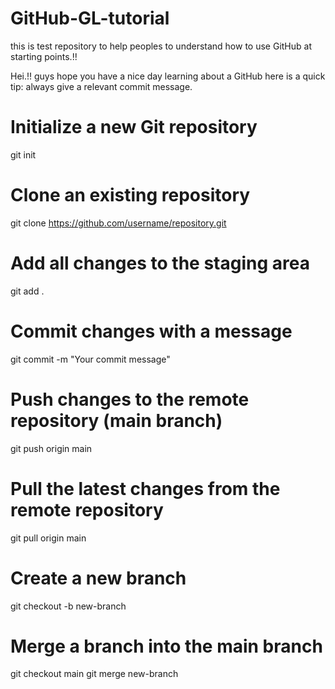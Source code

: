 # GitHub-GL-tutorial
this is test repository to help peoples to understand how to use GitHub at starting points.!!

Hei.!! guys hope you have a nice day learning about a GitHub here is a quick tip: always give a relevant commit message.  
# Initialize a new Git repository
git init

# Clone an existing repository
git clone https://github.com/username/repository.git

# Add all changes to the staging area
git add .

# Commit changes with a message
git commit -m "Your commit message"

# Push changes to the remote repository (main branch)
git push origin main

# Pull the latest changes from the remote repository
git pull origin main

# Create a new branch
git checkout -b new-branch

# Merge a branch into the main branch
git checkout main
git merge new-branch
